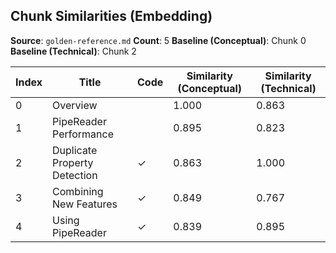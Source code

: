 ## Chunk Similarities (Embedding)

**Source**: `golden-reference.md`
**Count**: 5
**Baseline (Conceptual)**: Chunk 0
**Baseline (Technical)**: Chunk 2

| Index | Title | Code | Similarity (Conceptual) | Similarity (Technical) |
|-------|-------|------|-------------------------|------------------------|
| 0 | Overview |  | 1.000 | 0.863 |
| 1 | PipeReader Performance |  | 0.895 | 0.823 |
| 2 | Duplicate Property Detection | ✓ | 0.863 | 1.000 |
| 3 | Combining New Features | ✓ | 0.849 | 0.767 |
| 4 | Using PipeReader | ✓ | 0.839 | 0.895 |

